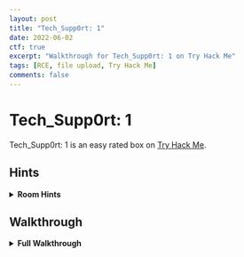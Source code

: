 ```yaml
---
layout: post
title: "Tech_Supp0rt: 1"
date: 2022-06-02
ctf: true
excerpt: "Walkthrough for Tech_Supp0rt: 1 on Try Hack Me"
tags: [RCE, file upload, Try Hack Me]
comments: false
---
```


# Tech_Supp0rt: 1

Tech_Supp0rt: 1 is an easy rated box on [Try Hack Me](https://tryhackme.com/room/techsupp0rt1).

## Hints

<details><summary><strong>Room Hints</strong></summary>
<ul>
    <li>Enumerate all the services available
    <li>Have you found both CMS platforms?
    <li> CyberChef will help you out
    <li> GTFOBins will help with privilege escalation
</ul>
</details>



## Walkthrough

<details><summary><strong>Full Walkthrough</strong></summary>

### Task 1 - Uncover the root.txt file

First, let's enumerate the open ports with:

`threader3000`

![TechSupp0rt1 threader3000](/assets/img/TechSupp0rt1.png)

Once complete, let it complete it's recommended nmap scan.

![TechSupp0rt1 nmap](/assets/img/TechSupp0rt2.png)

It appears that there's a website running on port 80, and SMB is also open. Based on the Windows version listed (6.1, which is Windows 7) this might be vulnerable to various SMB attacks, most notably EternalBlue. Let's perform some enumeration on SMB to start with.

First, let's enumerate shares with smbclient as an anonymous user with the following command:

`smbclient -L <ip address>`

![TechSupp0rt1 smb share enum](/assets/img/TechSupp0rt3.png)

It appears that there's a share named websvr, let's see if we have any access to it by utilizing smbmap:

`smbmap <ip address>`

![TechSupp0rt1 smbmap](/assets/img/TechSupp0rt4.png)

Now that we know we have read access, let's connect to this share with smbclient with the following command:

`smbclient \\\\<ip address>\\websvr`

![TechSupp0rt1 smbclient websvr](/assets/img/TechSupp0rt5.png)

Next, let's list the contents of the folder we connected to and we'll see a file named **enter.txt**. Let's download that file to our local machine with:

`get enter.txt`

![TechSupp0rt1 smbclient enter.txt](/assets/img/TechSupp0rt6.png)

Reviewing the contents of the file, we have what appears to be credentials to the subiron CMS. The password appears to be encoded:

![TechSupp0rt1 enter.txt creds](/assets/img/TechSupp0rt7.png)

Let's use [CyberChef](https://gchq.github.io/CyberChef/) to attempt to decode this. After some trial and error, I found that decoding this with Base58, followed by Base32 and finally Base64 will provide you with the password.

![TechSupp0rt1 cyberchef decode](/assets/img/TechSupp0rt8.png)

According to the documentation /subrion does not work for the Subrion CMS that they appear to be using, so let's use dirsearch to attempt to find the directory that was utilized:

`dirsearch -u http://<ip address>`

Results similar to the following should appear. 

![TechSupp0rt1 dirsearch](/assets/img/TechSupp0rt9.png)

Visiting the phpinfo.php page provides info on which version of PHP and what extensions or running.


![TechSupp0rt1 phpinfo](/assets/img/TechSupp0rt10.png)

Let's next take a look at the /test directory. This appears to be a template for a tech support scammer's site:

![TechSupp0rt1 /test](/assets/img/TechSupp0rt11.png)

Next, I returned to the note, which mentioned that /subrion was not working and to login to the panel. I decided to attempt to enumerate the /subrion directory:

`dirsearch -u http://<ip address>/subrion`

This returned a ton of 302 (redirects), but there were also a few other files within the results, including robots.txt

![TechSupp0rt1 subrion dirsearch robots.txt](/assets/img/TechSupp0rt12.png)

I visited this page and it listed a few directories that potentially contained useful information:


![TechSupp0rt1 subrion robots.txt](/assets/img/TechSupp0rt13.png)

I noticed there was a /panel/ directory, and panel was mentioned before, so I navigated to the /subrion/panel directory to see what happens, and was presented with a login page.

![TechSupp0rt1 subrion login](/assets/img/TechSupp0rt14.png)

I logged in with the credentials discovered earlier in the enter.txt file:

![TechSupp0rt1 subrion admin page](/assets/img/TechSupp0rt15.png)

As shown in this picture, the version of Subrion is 4.2.1, which has an authenticated file upload bypass [exploit](https://www.exploit-db.com/exploits/49876)

![TechSupp0rt1 subrion exploit](/assets/img/TechSupp0rt16.png)

Let's take a look at this exploit and see what we can do with it. It appears that all we have to supply is the URL to subrion's admin panel, along with the username and password we uncovered earlier. Let's give it a shot with:

`python3 exploit.py -u http://<ip address>/subrion/panel/ -l admin -p <redacted>`

We now have a web shell to this system!

![TechSupp0rt1 www-data shell](/assets/img/TechSupp0rt17.png)

Next, let's look at the current directory we're in with `pwd`. It appears that we're in the /var/www/html/subrion/uploads directory. We know that Wordpress is also running, so let's run:

`ls ../../wordpress`

This will show you the contents of this directory, where a wp-config.php file is present.

![TechSupp0rt1 wordpress-config.php](/assets/img/TechSupp0rt18.png)

Let's view the contents with:

`cat ../../wordpress/wp-config.php`

In the file we will locate database credentials:

![TechSupp0rt1 wordpress-config.php creds](/assets/img/TechSupp0rt19.png)

Let's see if we can use these same credentials to login via SSH. First, let's run

`ls /home`

to enumerate users on the system. There is one user listed (scamsite):

![TechSupp0rt1 enumerate /home](/assets/img/TechSupp0rt20.png)

In another terminal window, let's try logging in as the scamsite user with the password previously discovered:

![TechSupp0rt1 ssh login](/assets/img/TechSupp0rt21.png)

It looks like we're logged in as the scamsite user now. Let's see if they have any access with sudo to run another program as root with:

`sudo -l`

There is one binary listed **/usr/bin/iconv** Let's look at [GTFOBins](https://gtfobins.github.io/gtfobins/iconv/).

![TechSupp0rt1 GTFOBins](/assets/img/TechSupp0rt22.png)

Let's test this out and see if we can view the authorized keys file for the root user with

`sudo /usr/bin/iconv -f 8859_1 -t 8859_1 "/root/.ssh/id_rsa.pub"`

![TechSupp0rt1 view root id_rsa.pub](/assets/img/TechSupp0rt23.png)

Since we can run iconv as sudo, we can also use it to write to a file. Find your attacker machines id_rsa.pub file and then do the following:

`echo <your id_rsa.pub>|sudo /usr/bin/iconv -f 8859_1 -t 8859_1 -o "/root/.ssh/authorized_keys"`

![TechSupp0rt1 view add to root authorized_keys](/assets/img/TechSupp0rt24.png)

Now, we should be able to use our private rsa key to login to the box as root with:

ssh root@\<ip> -i id_rsa

![TechSupp0rt1 root shell](/assets/img/TechSupp0rt25.png)

Next, let's list the directory contents and then the contents of the root.txt file:

![TechSupp0rt1 root flag](/assets/img/TechSupp0rt26.png)

</details>